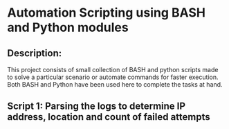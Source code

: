 # Automation Scripting using BASH and Python modules

## Description:
This project consists of small collection of BASH and python scripts made to solve a particular scenario or automate commands for faster execution. Both BASH and Python have been used here to complete the tasks at hand.

## Script 1: Parsing the logs to determine IP address, location and count of failed attempts
